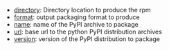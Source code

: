 * [directory](options/directory/index.html): Directory location to produce the rpm
* [format](options/format/index.html): output packaging format to produce
* [name](options/name/index.html): name of the PyPI archive to package
* [url](options/url/index.html): base url to the python PyPI distribution archives
* [version](options/version/index.html): version of the PyPI distribution to package

